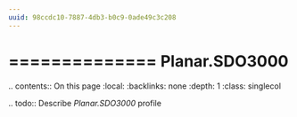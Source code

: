 ```yaml
---
uuid: 98ccdc10-7887-4db3-b0c9-0ade49c3c208
---
```



==============
Planar.SDO3000
==============

.. contents:: On this page
    :local:
    :backlinks: none
    :depth: 1
    :class: singlecol

.. todo::
    Describe *Planar.SDO3000* profile
